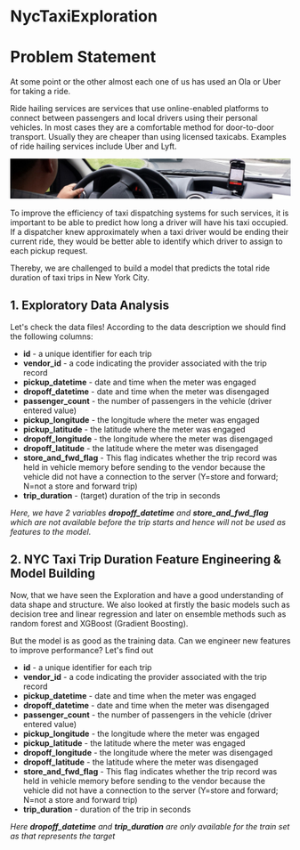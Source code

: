 # NycTaxiExploration
# Problem Statement
At some point or the other almost each one of us has used an Ola or Uber for taking a ride.

Ride hailing services are services that use online-enabled platforms to connect between passengers and local drivers using their personal vehicles. In most cases they are a comfortable method for door-to-door transport. 
Usually they are cheaper than using licensed taxicabs. Examples of ride hailing services include Uber and Lyft.

![image](./2560px-Ride_hailing_services_Wikivoyage_banner.jpg)

To improve the efficiency of taxi dispatching systems for such services, it is important to be able to predict how long a driver will have his taxi occupied. 
If a dispatcher knew approximately when a taxi driver would be ending their current ride, they would be better able to identify which driver to assign to each pickup request.

Thereby, we are challenged to build a model that predicts the total ride duration of taxi trips in New York City.

## 1. Exploratory Data Analysis
Let's check the data files! According to the data description we should find the following columns:

 - **id** - a unique identifier for each trip
 - **vendor_id** - a code indicating the provider associated with the trip record
 - **pickup_datetime** - date and time when the meter was engaged
 - **dropoff_datetime** - date and time when the meter was disengaged
 - **passenger_count** - the number of passengers in the vehicle (driver entered value)
 - **pickup_longitude** - the longitude where the meter was engaged
 - **pickup_latitude** - the latitude where the meter was engaged
 - **dropoff_longitude** - the longitude where the meter was disengaged
 - **dropoff_latitude** - the latitude where the meter was disengaged
 - **store_and_fwd_flag** - This flag indicates whether the trip record was held in vehicle memory before sending to the vendor because the vehicle did not have a connection to the server (Y=store and forward; N=not a store and forward trip)
 - **trip_duration** - (target) duration of the trip in seconds

*Here, we have 2 variables ***dropoff_datetime*** and ***store_and_fwd_flag*** which are not available before the trip starts and hence will not be used as features to the model.*

## 2. NYC Taxi Trip Duration Feature Engineering & Model Building
Now, that we have seen the Exploration and have a good understanding of data shape and structure. We also looked at firstly the basic models such as decision tree and linear regression and later on ensemble methods such as random forest and XGBoost (Gradient Boosting).

But the model is as good as the training data. Can we engineer new features to improve performance? Let's find out

 - **id** - a unique identifier for each trip
 - **vendor_id** - a code indicating the provider associated with the trip record
 - **pickup_datetime** - date and time when the meter was engaged
 - **dropoff_datetime** - date and time when the meter was disengaged
 - **passenger_count** - the number of passengers in the vehicle (driver entered value)
 - **pickup_longitude** - the longitude where the meter was engaged
 - **pickup_latitude** - the latitude where the meter was engaged
 - **dropoff_longitude** - the longitude where the meter was disengaged
 - **dropoff_latitude** - the latitude where the meter was disengaged
 - **store_and_fwd_flag** - This flag indicates whether the trip record was held in vehicle memory before sending to the vendor because the vehicle did not have a connection to the server (Y=store and forward; N=not a store and forward trip)
 - **trip_duration** - duration of the trip in seconds

*Here ***dropoff_datetime*** and ***trip_duration*** are only available for the train set as that represents the target*
